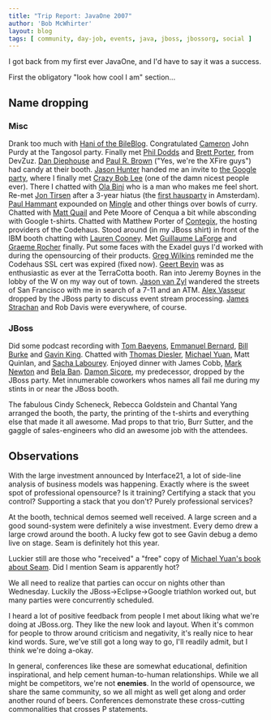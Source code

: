 ```yaml
---
title: "Trip Report: JavaOne 2007"
author: 'Bob McWhirter'
layout: blog
tags: [ community, day-job, events, java, jboss, jbossorg, social ]
---
```

I got back from my first ever JavaOne, and I'd have to say it was a success.

First the obligatory "look how cool I am" section...
<h2>Name dropping</h2>
<h3>Misc</h3>
Drank too much with <a title="BileBlog" href="http://www.bileblog.org/">Hani of the BileBlog</a>.  Congratulated <a title="Cameron's Blog" href="http://www.jroller.com/page/cpurdy">Cameron</a>  John Purdy at the Tangosol party.  Finally met <a title="Phil's Blog" href="http://fiveclouds.blogspot.com/2007_04_01_archive.html">Phil Dodds</a> and <a title="Brett's Blog" href="http://blogs.maven.org/brett">Brett Porter</a>, from DevZuz.  <a title="Dan's Blog" href="http://netzooid.com/blog/">Dan Diephouse</a> and <a title="Paul's Blog" href="http://mult.ifario.us/">Paul R. Brown</a> ("Yes, we're the XFire guys") had candy at their booth.  <a title="Jason's Blog" href="http://weblogs.java.net/blog/jhunter/">Jason Hunter</a> handed me an invite to <a title="Google Party Security Breach" href="http://video.google.com/videoplay?docid=-1786488103056466651">the Google party</a>, where I finally met <a title="Crazy Bob's Blog" href="http://crazybob.org/">Crazy Bob Lee</a> (one of the damn nicest people ever).  There I chatted with <a title="Ola's Blog" href="http://ola-bini.blogspot.com/">Ola Bini</a> who is a man who makes me feel short.  Re-met <a title="Jon's Blog" href="http://jutopia.tirsen.com/">Jon Tirsen</a> after a 3-year hiatus (the <a title="First Hausparty" href="http://codehaus.org/First+Irregular+Haus+Party">first hausparty</a> in Amsterdam).  <a title="Paul's Blog" href="http://paulhammant.com/">Paul Hammant</a> expounded on <a title="ThoughtWorks Mingle" href="http://studios.thoughtworks.com/">Mingle</a> and other things over bowls of curry.  Chatted with <a title="Matt's Blog" href="http://madbean.com/">Matt Quail</a> and Pete Moore of Cenqua a bit while absconding with Google t-shirts.  Chatted with Matthew Porter of <a title="Contegix" href="http://contegix.com/">Contegix</a>, the hosting providers of the Codehaus.  Stood around (in my JBoss shirt) in front of the IBM booth chatting with <a title="Lauren's Blog" href="http://www.jroller.com/page/cooney">Lauren Cooney</a>.  Met <a title="Guillaume's Blog" href="http://glaforge.free.fr/weblog/">Guillaume LaForge</a> and <a title="Graeme's Blog" href="http://graemerocher.blogspot.com/">Graeme Rocher</a> finally.  Put some faces with the Exadel guys I'd worked with during the opensourcing of their products.  <a title="Greg's Blog" href="http://blogs.webtide.com/gregw">Greg Wilkins</a> reminded me the Codehaus SSL cert was expired (fixed now).  <a title="Geert's Blog" href="http://rifers.org/blogs/gbevin">Geert Bevin</a> was as enthusiastic as ever at the TerraCotta booth.  Ran into Jeremy Boynes in the lobby of the W on my way out of town.  <a title="Jason's Blog" href="http://blogs.maven.org/jvanzyl/">Jason van Zyl</a> wandered the streets of San Francisco with me in search of a 7-11 and an ATM. <a title="Alex's Blog" href="http://blogs.codehaus.org/people/avasseur/">Alex Vasseur</a> dropped by the JBoss party to discuss event stream processing. <a title="James' Blog" href="http://macstrac.blogspot.com/">James Strachan</a> and Rob Davis were everywhere, of course.
<h3>JBoss</h3>
Did some podcast recording with <a title="Tom's Blog" href="http://processdevelopments.blogspot.com/">Tom Baeyens</a>, <a title="Emmanuel's Blog" href="http://blog.emmanuelbernard.com/">Emmanuel Bernard</a>, <a title="Bill's Blog" href="http://blogs.jboss.com/blog/bburke/">Bill Burke</a> and <a title="Gavin's Blog" href="http://blog.hibernate.org/cgi-bin/blosxom.cgi">Gavin King</a>.  Chatted with <a title="Thomas' Blog" href="http://blogs.jboss.com/blog/tdiesler/">Thomas Diesler</a>, <a title="Michael's Blog" href="http://www.michaelyuan.com/blog/">Michael Yuan</a>, Matt Quinlan,  and <a title="Sacha's Blog" href="http://blogs.jboss.com/blog/slabourey/">Sacha Labourey</a>.  Enjoyed dinner with James Cobb, <a title="Mark's Blog" href="http://newtonmark.blogspot.com/">Mark Newton</a> and <a title="Bela's Blog" href="http://blogs.jboss.com/blog/bela/">Bela Ban</a>.  <a title="Damon's Blog" href="http://damon.sicore.org/">Damon Sicore</a>, my predecessor, dropped by the JBoss party.  Met innumerable coworkers whos names all fail me during my stints in or near the JBoss booth.

The fabulous Cindy Scheneck, Rebecca Goldstein and Chantal Yang arranged the booth, the party, the printing of the t-shirts and everything else that made it all awesome.  Mad props to that trio, Burr Sutter, and the gaggle of sales-engineers who did an awesome job with the attendees.
<h2>Observations</h2>
With the large investment announced by Interface21, a lot of side-line analysis of business models was happening. Exactly where is the sweet spot of professional opensource?  Is it training?  Certifying a stack that you control?  Supporting a stack that you don't?  Purely professional services?

At the booth, technical demos seemed well received. A large screen and a good sound-system were definitely a wise investment.  Every demo drew a large crowd around the booth.  A lucky few got to see Gavin debug a demo live on stage.  Seam is definitely hot this year.

Luckier still are those who "received" a "free" copy of <a title="Michael's Book" href="http://www.amazon.com/exec/obidos/ASIN/0131347969/mobileenterpr-20/">Michael Yuan's book about Seam</a>.  Did I mention Seam is apparently hot?

We all need to realize that parties can occur on nights other than Wednesday.  Luckily the JBoss-&gt;Eclipse-&gt;Google triathlon worked out, but many parties were concurrently scheduled.

I heard a lot of positive feedback from people I met about liking what we're doing at JBoss.org.  They like the new look and layout.  When it's common for people to throw around criticism and negativity, it's really nice to hear kind words.  Sure, we've still got a long way to go, I'll readily admit, but I think we're doing a-okay.

In general, conferences like these are somewhat educational, definition inspirational, and help cement human-to-human relationships.  While we all might be competitors, we're not <strong>enemies</strong>.  In the world of opensource, we share the same community, so we all might as well get along and order another round of beers.  Conferences demonstrate these cross-cutting commonalities that crosses P statements.
